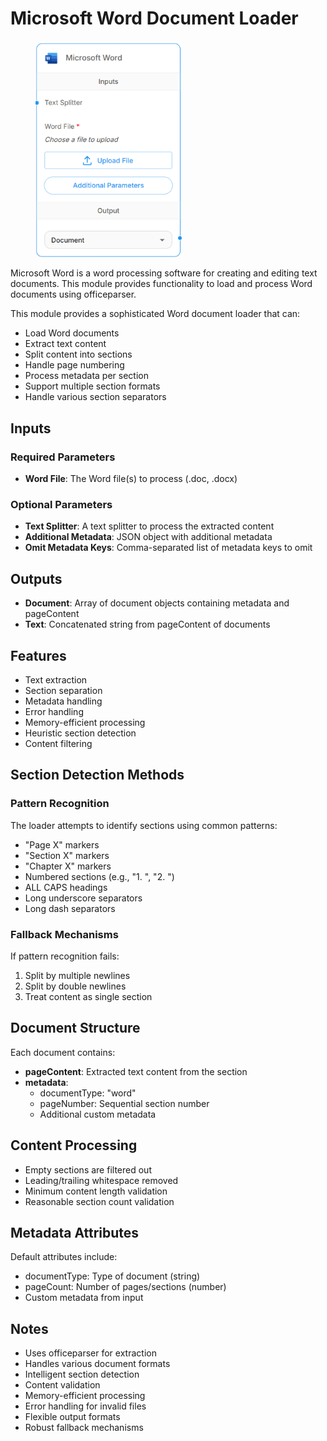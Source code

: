 # Microsoft Word Document Loader

<figure><img src="../../../.gitbook/assets/image (287).png" alt="" width="234"><figcaption></figcaption></figure>

Microsoft Word is a word processing software for creating and editing text documents. This module provides functionality to load and process Word documents using officeparser.

This module provides a sophisticated Word document loader that can:
- Load Word documents
- Extract text content
- Split content into sections
- Handle page numbering
- Process metadata per section
- Support multiple section formats
- Handle various section separators

## Inputs

### Required Parameters
- **Word File**: The Word file(s) to process (.doc, .docx)

### Optional Parameters
- **Text Splitter**: A text splitter to process the extracted content
- **Additional Metadata**: JSON object with additional metadata
- **Omit Metadata Keys**: Comma-separated list of metadata keys to omit

## Outputs

- **Document**: Array of document objects containing metadata and pageContent
- **Text**: Concatenated string from pageContent of documents

## Features
- Text extraction
- Section separation
- Metadata handling
- Error handling
- Memory-efficient processing
- Heuristic section detection
- Content filtering

## Section Detection Methods

### Pattern Recognition
The loader attempts to identify sections using common patterns:
- "Page X" markers
- "Section X" markers
- "Chapter X" markers
- Numbered sections (e.g., "1. ", "2. ")
- ALL CAPS headings
- Long underscore separators
- Long dash separators

### Fallback Mechanisms
If pattern recognition fails:
1. Split by multiple newlines
2. Split by double newlines
3. Treat content as single section

## Document Structure
Each document contains:
- **pageContent**: Extracted text content from the section
- **metadata**:
  - documentType: "word"
  - pageNumber: Sequential section number
  - Additional custom metadata

## Content Processing
- Empty sections are filtered out
- Leading/trailing whitespace removed
- Minimum content length validation
- Reasonable section count validation

## Metadata Attributes
Default attributes include:
- documentType: Type of document (string)
- pageCount: Number of pages/sections (number)
- Custom metadata from input

## Notes
- Uses officeparser for extraction
- Handles various document formats
- Intelligent section detection
- Content validation
- Memory-efficient processing
- Error handling for invalid files
- Flexible output formats
- Robust fallback mechanisms
